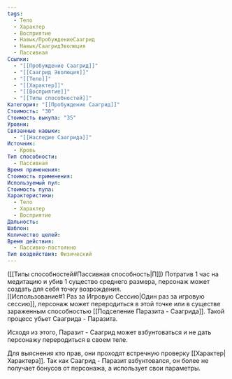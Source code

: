 ```yaml
---
tags:
  - Тело
  - Характер
  - Восприятие
  - Навык/ПробуждениеСаагрид
  - Навык/СаагридЭволюция
  - Пассивная
Ссылки:
  - "[[Пробуждение Саагрид]]"
  - "[[Саагрид Эволюция]]"
  - "[[Тело]]"
  - "[[Характер]]"
  - "[[Восприятие]]"
  - "[[Типы способностей]]"
Категория: "[[Пробуждение Саагрид]]"
Стоимость: "30"
Стоимость выкупа: "35"
Уровни: 
Связанные навыки:
  - "[[Наследие Саагрида]]"
Источник:
  - Кровь
Тип способности:
  - Пассивная
Время применения: 
Стоимость применения: 
Используемый пул: 
Стоимость пула: 
Характеристики:
  - Тело
  - Характер
  - Восприятие
Дальность: 
Шаблон: 
Количество целей: 
Время действия:
  - Пассивно-постоянно
Тип воздействия: Физический
---
```

 ([[Типы способностей#Пассивная способность|П]]) Потратив 1 час на медитацию и убив 1 существо среднего размера, персонаж может создать для себя точку возрождения.  
 [[Использование#1 Раз за Игровую Сессию|Один раз за игровую сессию]], персонаж может переродиться в этой точке или в существе зараженным способностью [[Подселение Паразита - Саагрида]]. Такой процесс убьет Саагрида - Паразита.

Исходя из этого, Паразит - Саагрид может взбунтоваться и не дать персонажу переродиться в своем теле. 

Для выяснения кто прав, они проходят встречную проверку [[Характер|Характера]]. Так как Саагрид - Паразит взбунтовался, он более не получает бонусов от персонажа, а использует свои параметры. 